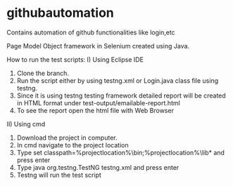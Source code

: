 # githubautomation
Contains automation of github functionalities like login,etc

Page Model Object framework in Selenium created using Java.

How to run the test scripts:
I) Using Eclipse IDE
  1) Clone the branch.
  2) Run the script either by using testng.xml or Login.java class file using testng.
  3) Since it is using testng testing framework detailed report will be created in HTML format under test-output/emailable-report.html
  4) To see the report open the html file with Web Browser
  
II) Using cmd 
  1) Download the project in computer.
  2) In cmd navigate to the project location
  3) Type set classpath=%projectlocation%\bin;%projectlocation%\lib\* and press enter
  4) Type java org.testng.TestNG testng.xml and press enter
  5) Testng will run the test script
  
